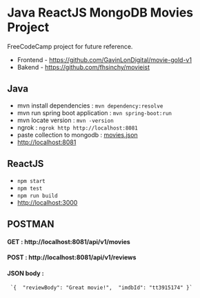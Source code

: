 # Java ReactJS MongoDB Movies Project

FreeCodeCamp project for future reference.
* Frontend - https://github.com/GavinLonDigital/movie-gold-v1
* Bakend - https://github.com/fhsinchy/movieist


## Java

* mvn install dependencies : `mvn dependency:resolve`
* mvn run spring boot application : `mvn spring-boot:run`
* mvn locate version : `mvn -version`
* ngrok : `ngrok http http://localhost:8081`
* paste collection to mongodb : [movies.json](backend/_data/movies.json)
* [http://localhost:8081](http://localhost:8081)

## ReactJS

* `npm start`
* `npm test`
* `npm run build`
* [http://localhost:3000](http://localhost:3000)

## POSTMAN

#### GET : http://localhost:8081/api/v1/movies
#### POST : http://localhost:8081/api/v1/reviews
#### JSON body :
     `{  "reviewBody": "Great movie!",  "imdbId": "tt3915174" }`
